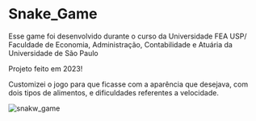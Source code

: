 # Snake_Game

Esse game foi desenvolvido durante o curso da Universidade FEA USP/ Faculdade de Economia, Administração, Contabilidade e Atuária da Universidade de São Paulo

Projeto feito em 2023!

Customizei o jogo para que ficasse com a aparência que desejava, com dois tipos
de alimentos, e dificuldades referentes a velocidade.

![snakw_game](snake_game_screen.png)
